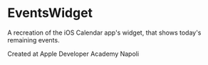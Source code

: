 # EventsWidget

A recreation of the iOS Calendar app's widget, that shows today's remaining events.

Created at Apple Developer Academy Napoli
